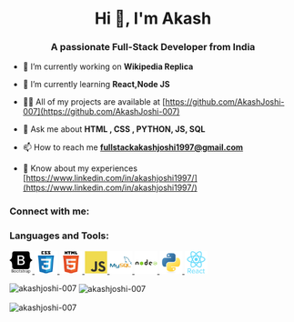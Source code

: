 <h1 align="center">Hi 👋, I'm Akash</h1>
<h3 align="center">A passionate Full-Stack Developer from India</h3>

- 🔭 I’m currently working on **Wikipedia Replica**

- 🌱 I’m currently learning **React,Node JS**

- 👨‍💻 All of my projects are available at [https://github.com/AkashJoshi-007](https://github.com/AkashJoshi-007)

- 💬 Ask me about **HTML , CSS , PYTHON, JS, SQL**

- 📫 How to reach me **fullstackakashjoshi1997@gmail.com**

- 📄 Know about my experiences [https://www.linkedin.com/in/akashjoshi1997/](https://www.linkedin.com/in/akashjoshi1997/)

<h3 align="left">Connect with me:</h3>
<p align="left">
</p>

<h3 align="left">Languages and Tools:</h3>
<p align="left"> <a href="https://getbootstrap.com" target="_blank" rel="noreferrer"> <img src="https://raw.githubusercontent.com/devicons/devicon/master/icons/bootstrap/bootstrap-plain-wordmark.svg" alt="bootstrap" width="40" height="40"/> </a> <a href="https://www.w3schools.com/css/" target="_blank" rel="noreferrer"> <img src="https://raw.githubusercontent.com/devicons/devicon/master/icons/css3/css3-original-wordmark.svg" alt="css3" width="40" height="40"/> </a> <a href="https://www.w3.org/html/" target="_blank" rel="noreferrer"> <img src="https://raw.githubusercontent.com/devicons/devicon/master/icons/html5/html5-original-wordmark.svg" alt="html5" width="40" height="40"/> </a> <a href="https://developer.mozilla.org/en-US/docs/Web/JavaScript" target="_blank" rel="noreferrer"> <img src="https://raw.githubusercontent.com/devicons/devicon/master/icons/javascript/javascript-original.svg" alt="javascript" width="40" height="40"/> </a> <a href="https://www.mysql.com/" target="_blank" rel="noreferrer"> <img src="https://raw.githubusercontent.com/devicons/devicon/master/icons/mysql/mysql-original-wordmark.svg" alt="mysql" width="40" height="40"/> </a> <a href="https://nodejs.org" target="_blank" rel="noreferrer"> <img src="https://raw.githubusercontent.com/devicons/devicon/master/icons/nodejs/nodejs-original-wordmark.svg" alt="nodejs" width="40" height="40"/> </a> <a href="https://www.python.org" target="_blank" rel="noreferrer"> <img src="https://raw.githubusercontent.com/devicons/devicon/master/icons/python/python-original.svg" alt="python" width="40" height="40"/> </a> <a href="https://reactjs.org/" target="_blank" rel="noreferrer"> <img src="https://raw.githubusercontent.com/devicons/devicon/master/icons/react/react-original-wordmark.svg" alt="react" width="40" height="40"/> </a> </p>

<p><img align="left" src="https://github-readme-stats.vercel.app/api/top-langs?username=akashjoshi-007&show_icons=true&locale=en&layout=compact" alt="akashjoshi-007" /></p>

<p>&nbsp;<img align="center" src="https://github-readme-stats.vercel.app/api?username=akashjoshi-007&show_icons=true&locale=en" alt="akashjoshi-007" /></p>

<p><img align="center" src="https://github-readme-streak-stats.herokuapp.com/?user=akashjoshi-007&" alt="akashjoshi-007" /></p>
